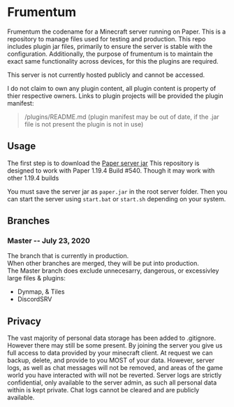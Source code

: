 # Frumentum
Frumentum the codename for a Minecraft server running on Paper. This is a repository to manage files used for testing and production.
This repo includes plugin jar files, primarily to ensure the server is stable with the configuration. Additionally, the purpose of frumentum is to maintain the exact same functionality across devices, for this the plugins are required.


This server is not currently hosted publicly and cannot be accessed.

I do not claim to own any plugin content, all plugin content is property of thier respective owners. Links to plugin projects will be provided the plugin manifest:
> /plugins/README.md
(plugin manifest may be out of date, if the .jar file is not present the plugin is not in use)

## Usage
The first step is to download the [Paper server jar](https://papermc.io/downloads/paper)
This repository is designed to work with Paper 1.19.4 Build #540. Though it may work with other 1.19.4 builds

You must save the server jar as `paper.jar` in the root server folder.
Then you can start the server using `start.bat` or `start.sh` depending on your system.

## Branches
### Master -- July 23, 2020
The branch that is currently in production.  
When other branches are merged, they will be put into production.  
The Master branch does exclude unnecesarry, dangerous, or excessivley large files & plugins:  
- Dynmap, & Tiles
- DiscordSRV

## Privacy
The vast majority of personal data storage has been added to .gitignore. However there may still be some present. By joining the server you give us full access to data provided by your minecraft client. At request we can backup, delete, and provide to you MOST of your data. However, server logs, as well as chat messages will not be removed, and areas of the game world you have interacted with will not be reverted. Server logs are strictly confidential, only available to the server admin, as such all personal data within is kept private. Chat logs cannot be cleared and are publicly available.
